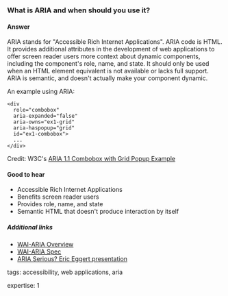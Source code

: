 ### What is ARIA and when should you use it?

#### Answer

ARIA stands for "Accessible Rich Internet Applications". ARIA code is HTML. It provides additional attributes in the development of web applications to offer screen reader users more context about dynamic components, including the component's role, name, and state. It should only be used when an HTML element equivalent is not available or lacks full support. ARIA is semantic, and doesn't actually make your component dynamic.

An example using ARIA:

```
<div 
  role="combobox"
  aria-expanded="false"
  aria-owns="ex1-grid"
  aria-haspopup="grid"
  id="ex1-combobox">
  ...
</div>
```
Credit: W3C's [ARIA 1.1 Combobox with Grid Popup Example](https://w3c.github.io/aria-practices/examples/combobox/aria1.1pattern/grid-combo.html)

#### Good to hear

* Accessible Rich Internet Applications
* Benefits screen reader users
* Provides role, name, and state
* Semantic HTML that doesn't produce interaction by itself

##### Additional links

* [WAI-ARIA Overview](https://www.w3.org/WAI/standards-guidelines/aria/)
* [WAI-ARIA Spec](https://www.w3.org/TR/wai-aria/)
* [ARIA Serious? Eric Eggert presentation](https://youtu.be/4bH57rWPnYo)

tags: accessibility, web applications, aria

expertise: 1